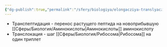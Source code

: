 ```yaml
---
{"dg-publish":true,"permalink":"/sfery/biologiya/elongacziya-translyaczii/","tags":["Общаябиология"]}
---
```


- Транспептидация - перенос растущего пептида на новоприбывшую [[Сферы/Биология/Аминокислоты\|Аминокислоты]] аминокислоту
- Транслокация - шаг [[Сферы/Биология/Рибосома\|Рибосома]] на один триплет